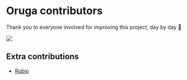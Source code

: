 # Oruga contributors

Thank you to everyone involved for improving this project, day by day 💚

<a href="https://github.com/oruga-ui/oruga-bulma">
  <img
  src="https://contrib.rocks/image?repo=oruga-ui/oruga-bulma"
  />
</a>

## Extra contributions

- [Rubjo](https://github.com/rubjo)
